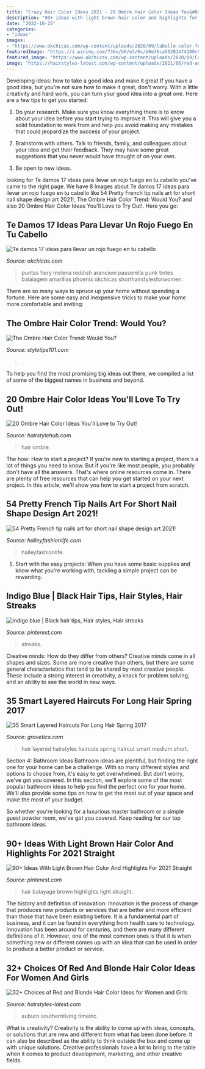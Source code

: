 ```yaml
---
title: "Crazy Hair Color Ideas 2021 - 20 Ombre Hair Color Ideas You&#039;ll Love To Try Out!"
description: "90+ ideas with light brown hair color and highlights for 2021 straight"
date: "2022-10-25"
categories:
- "ideas"
images:
- "https://www.okchicas.com/wp-content/uploads/2020/09/Cabello-color-fuego-13-480x700.jpg"
featuredImage: "https://i.pinimg.com/736x/b0/e3/6c/b0e36ca562814f4108c9175529ec3544--purple-streaks-purple-lowlights.jpg"
featured_image: "https://www.okchicas.com/wp-content/uploads/2020/09/Cabello-color-fuego-13-480x700.jpg"
image: "https://hairstyles-latest.com/wp-content/uploads/2021/06/red-and-blonde-hair-8-768x1152.jpg"
---
```



Developing ideas: how to take a good idea and make it great
If you have a good idea, but you're not sure how to make it great, don't worry. With a little creativity and hard work, you can turn your good idea into a great one.
Here are a few tips to get you started:

1. Do your research. Make sure you know everything there is to know about your idea before you start trying to improve it. This will give you a solid foundation to work from and help you avoid making any mistakes that could jeopardize the success of your project.

2. Brainstorm with others. Talk to friends, family, and colleagues about your idea and get their feedback. They may have some great suggestions that you never would have thought of on your own.

3. Be open to new ideas.

	

		
looking for Te damos 17 ideas para llevar un rojo fuego en tu cabello you've came to the right page. We have 8 Images about Te damos 17 ideas para llevar un rojo fuego en tu cabello like 54 Pretty French tip nails art for short nail shape design art 2021!, The Ombre Hair Color Trend: Would You? and also 20 Ombre Hair Color Ideas You&#039;ll Love to Try Out!. Here you go:
		
    
## Te Damos 17 Ideas Para Llevar Un Rojo Fuego En Tu Cabello

<img loading=lazy src="https://www.okchicas.com/wp-content/uploads/2020/09/Cabello-color-fuego-13-480x700.jpg" onerror="this.onerror=null;this.src='https://tse2.mm.bing.net/th?id=OIP.Hpj-99QAS5Nq9XonwMPgUQHaKz&amp;pid=15.1';" alt="Te damos 17 ideas para llevar un rojo fuego en tu cabello">

_Source: okchicas.com_

>puntas fiery melena reddish arancioni passerella punk tintes balaiagem amarillas phoenix okchicas shorthairstylesforwomen. 

	

There are so many ways to spruce up your home without spending a fortune. Here are some easy and inexpensive tricks to make your home more comfortable and inviting:

    
## The Ombre Hair Color Trend: Would You?

<img loading=lazy src="https://styletips101.com/wp-content/uploads/2012/09/Pink-Ombre-Hair.jpg" onerror="this.onerror=null;this.src='https://tse4.mm.bing.net/th?id=OIP.MEyHKb0Dk_lOhWfNEbJtnQAAAA&amp;pid=15.1';" alt="The Ombre Hair Color Trend: Would You?">

_Source: styletips101.com_

>. 

	

To help you find the most promising big ideas out there, we compiled a list of some of the biggest names in business and beyond.

    
## 20 Ombre Hair Color Ideas You&#039;ll Love To Try Out!

<img loading=lazy src="http://hairstylehub.com/wp-content/uploads/2015/08/113.jpg" onerror="this.onerror=null;this.src='https://tse1.mm.bing.net/th?id=OIP.-H5xE_qBRAgaSIjca9NJTQHaHa&amp;pid=15.1';" alt="20 Ombre Hair Color Ideas You&#039;ll Love to Try Out!">

_Source: hairstylehub.com_

>hair ombre. 

	

The how: How to start a project?
If you're new to starting a project, there's a lot of things you need to know. But if you're like most people, you probably don't have all the answers. That's where online resources come in. There are plenty of free resources that can help you get started on your next project. In this article, we'll show you how to start a project from scratch.

    
## 54 Pretty French Tip Nails Art For Short Nail Shape Design Art 2021!

<img loading=lazy src="https://haileyfashionlife.com/wp-content/uploads/2021/04/3-4-769x1154.jpg" onerror="this.onerror=null;this.src='https://tse4.mm.bing.net/th?id=OIP.NuEnDINMC7fF5EKxrNJ5iAHaLH&amp;pid=15.1';" alt="54 Pretty French tip nails art for short nail shape design art 2021!">

_Source: haileyfashionlife.com_

>haileyfashionlife. 

	

1. Start with the easy projects: When you have some basic supplies and know what you're working with, tackling a simple project can be rewarding.

    
## Indigo Blue | Black Hair Tips, Hair Styles, Hair Streaks

<img loading=lazy src="https://i.pinimg.com/736x/b0/e3/6c/b0e36ca562814f4108c9175529ec3544--purple-streaks-purple-lowlights.jpg" onerror="this.onerror=null;this.src='https://tse2.mm.bing.net/th?id=OIP.hiocMXR6hda7HnuKJ1shzQHaJ4&amp;pid=15.1';" alt="indigo blue | Black hair tips, Hair styles, Hair streaks">

_Source: pinterest.com_

>streaks. 

	

Creative minds: How do they differ from others?
Creative minds come in all shapes and sizes. Some are more creative than others, but there are some general characteristics that tend to be shared by most creative people. These include a strong interest in creativity, a knack for problem solving, and an ability to see the world in new ways.

    
## 35 Smart Layered Haircuts For Long Hair Spring 2017

<img loading=lazy src="https://www.gravetics.com/wp-content/uploads/2017/03/hairstyles-layeredhaircuts-haircut-haircolors-hairtransformation.jpg" onerror="this.onerror=null;this.src='https://tse2.mm.bing.net/th?id=OIP.sHKtE5GcONanpnKai8xkAgHaJQ&amp;pid=15.1';" alt="35 Smart Layered Haircuts For Long Hair Spring 2017">

_Source: gravetics.com_

>hair layered hairstyles haircuts spring haircut smart medium short. 

	

Section 4: Bathroom Ideas
Bathroom ideas are plentiful, but finding the right one for your home can be a challenge. With so many different styles and options to choose from, it's easy to get overwhelmed. But don't worry, we've got you covered.
In this section, we'll explore some of the most popular bathroom ideas to help you find the perfect one for your home. We'll also provide some tips on how to get the most out of your space and make the most of your budget.

So whether you're looking for a luxurious master bathroom or a simple guest powder room, we've got you covered. Keep reading for our top bathroom ideas.

    
## 90+ Ideas With Light Brown Hair Color And Highlights For 2021 Straight

<img loading=lazy src="https://i.pinimg.com/736x/eb/f6/36/ebf636e2b17892716260f89f9fa32447.jpg" onerror="this.onerror=null;this.src='https://tse4.mm.bing.net/th?id=OIP.ja0yIr8ngSrxT4UH1qtMxwHaLG&amp;pid=15.1';" alt="90+ Ideas With Light Brown Hair Color And Highlights For 2021 Straight">

_Source: pinterest.com_

>hair balayage brown highlights light straight. 

	

The history and definition of innovation:
Innovation is the process of change that produces new products or services that are better and more efficient than those that have been existing before. It is a fundamental part of business, and it can be found in everything from health care to technology. Innovation has been around for centuries, and there are many different definitions of it. However, one of the most common ones is that it is when something new or different comes up with an idea that can be used in order to produce a better product or service.

    
## 32+ Choices Of Red And Blonde Hair Color Ideas For Women And Girls

<img loading=lazy src="https://hairstyles-latest.com/wp-content/uploads/2021/06/red-and-blonde-hair-8-768x1152.jpg" onerror="this.onerror=null;this.src='https://tse4.mm.bing.net/th?id=OIP.0J9yZ7uPFdF41p0dBnlEgwHaLH&amp;pid=15.1';" alt="32+ Choices of Red and Blonde Hair Color Ideas for Women and Girls">

_Source: hairstyles-latest.com_

>auburn southernliving timeinc. 

	

What is creativity?
Creativity is the ability to come up with ideas, concepts, or solutions that are new and different from what has been done before. It can also be described as the ability to think outside the box and come up with unique solutions. Creative professionals have a lot to bring to the table when it comes to product development, marketing, and other creative fields.

